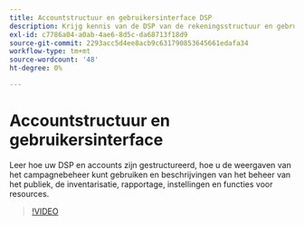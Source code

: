 ```yaml
---
title: Accountstructuur en gebruikersinterface DSP
description: Krijg kennis van de DSP van de rekeningsstructuur en gebruikersinterface.
exl-id: c7786a04-a0ab-4ae6-8d5c-da68713f18d9
source-git-commit: 2293acc5d4ee8acb9c631790853645661edafa34
workflow-type: tm+mt
source-wordcount: '48'
ht-degree: 0%

---
```


# Accountstructuur en gebruikersinterface

Leer hoe uw DSP en accounts zijn gestructureerd, hoe u de weergaven van het campagnebeheer kunt gebruiken en beschrijvingen van het beheer van het publiek, de inventarisatie, rapportage, instellingen en functies voor resources.

>[!VIDEO](https://video.tv.adobe.com/v/339206)

